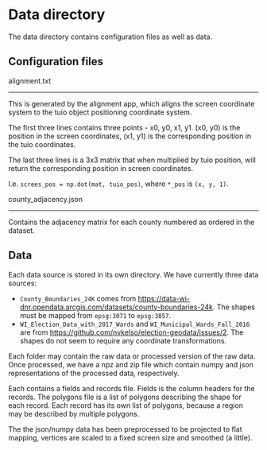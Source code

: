 Data directory
==============

The data directory contains configuration files as well as data.

Configuration files
----------------------

alignment.txt
**************

This is generated by the alignment app, which aligns the screen coordinate system to the tuio object positioning coordinate system.

The first three lines contains three points - x0, y0, x1, y1. (x0, y0) is the position in the screen coordinates, (x1, y1) is the corresponding position in the tuio coordinates.

The last three lines is a 3x3 matrix that when multiplied by tuio position, will return the corresponding position in screen coordinates. 

I.e. ``screes_pos = np.dot(mat, tuio_pos)``, where ``*_pos`` is ``(x, y, 1)``.


county_adjacency.json
************************

Contains the adjacency matrix for each county numbered as ordered in the dataset.

Data
-------

Each data source is stored in its own directory. We have currently three data sources:

* ``County_Boundaries_24K`` comes from https://data-wi-dnr.opendata.arcgis.com/datasets/county-boundaries-24k. The shapes must be mapped from `epsg:3071` to `epsg:3857`.
* ``WI_Election_Data_with_2017_Wards`` and ``WI_Municipal_Wards_Fall_2016`` are from https://github.com/nvkelso/election-geodata/issues/2. The shapes do not seem to require any coordinate transformations.

Each folder may contain the raw data or processed version of the raw data. Once processed, we have a npz and zip file which contain numpy and json representations of the processed data, respectively.

Each contains a fields and records file. Fields is the column headers for the records. The polygons file is a list of polygons describing the shape for each record. Each record has its own list of polygons, because a region may be described by multiple polygons.

The the json/numpy data has been preprocessed to be projected to flat mapping, vertices are scaled to a fixed screen size and smoothed (a little).
